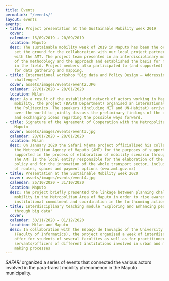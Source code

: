 ```yaml
---
title: Events
permalink: "/events/"
layout: events
events:
- title: Project presentation at the Sustainable Mobility week 2019
  cover: 
  calendar: 16/09/2019 → 20/09/2019
  location: Maputo
  desc: The sustainable mobility week of 2019 in Maputo has been the occasion to officially
    set the ground for the collaboration with our local project partners, in particular
    with the AMT. The project team presented in an interdisciplinary manner the potential
    of the methodology and the approach and established the basis for further collaboration
    in the field. Project members also participated to (and supported) the Mapathon,
    for data gathering and mapping.
- title: International workshop "Big data and Policy Design – Addressing new societal
    challenges"
  cover: assets/images/events/event2.JPG
  calendar: 27/01/2020 → 28/01/2020
  location: Milan
  desc: As a result of the established network of actors working in Maputo on sustainable
    mobility, the project (DAStU Department) organised an international workshop at
    the Politecnico. The speakers (including MIT and UN-Habitat) arrived from all
    over the world to jointly discuss the preliminary findings of the different initiatives
    and exchanging ideas regarding the possible ways forward.
- title: Signature of the Agreement of Cooperation with the Metropolitan Agency of
    Maputo
  cover: assets/images/events/event3.jpg
  calendar: 28/01/2020 → 28/01/2020
  location: Milan
  desc: On January 2020 the Safari Njema project officialised his collaboration with
    the Metropolitan Agency of Maputo (AMT) for the purposes of supporting and being
    supported in the process of elaboration of mobility scenario through big data.
    The AMT is the local entity responsible for the elaboration of the national mobility
    policy and for the innovation of the whole transport sector, including reformulation
    of routes, spaces and payment options (www.amt.gov.mz)
- title: Presentation at the Sustainable Mobility week 2020
  cover: assets/images/events/event4.jpg
  calendar: 26/10/2020 → 31/10/2020
  location: Maputo
  desc: The project briefly presented the linkage between planning challenges and
    mobility in the Metropolitan Area of Maputo in order to rise awareness and foster
    institutional commitment and coordination in the forthcoming actions
- title: Interdisciplinary teaching module "Exploring and Enhancing people mobility
    through big data"
  cover: 
  calendar: 30/11/2020 → 01/12/2020
  location: Milan and Maputo
  desc: In collaboration with the Espaço de Inovação of the University Eduardo Mondlane
    (Faculty of Informatics), the project organised a week of interdisciplinar training
    offer for students of several faculties as well as for practitioners and civil
    servants/officers of different institutions involved in urban and mobility decision
    making processes
---
```


*SAFARI* organized a series of events that connected the various actors involved in the para-transit mobility phenomenon in the Maputo municipality.
